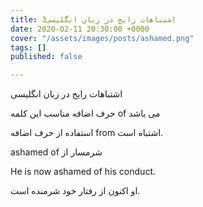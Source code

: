 ```yaml
---
title: اشتباهات رایج در زبان انگلیسی3
date: 2020-02-11 20:30:00 +0000
cover: "/assets/images/posts/ashamed.png"
tags: []
published: false

---
```

اشتباهات رایج در زبان انگلیسی

حرف اضافه مناسب این کلمه of  می باشد

استفاده از حرف اضافه from  اشتباه است.

ashamed of شرمسار از 

He is now ashamed of his conduct.

 او اکنون از رفتار خود شرمنده است.